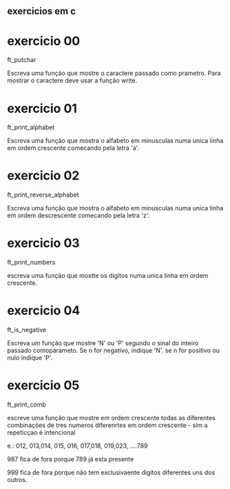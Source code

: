 ## exercicios em c

# exercicio 00

ft_putchar

Escreva uma função que mostre o caractere passado como prametro.
Para mostrar o caractere deve usar a função write.

# exercicio 01

ft_print_alphabet

Escreva uma função que mostra o alfabeto em minusculas numa unica linha
em ordem crescente comecando pela letra 'a'.

# exercicio 02

ft_print_reverse_alphabet

Escreva uma função que mostra o alfabeto em minusculas numa unica linha
em ordem descrescente comecando pela letra 'z'.

# exercicio 03

ft_print_numbers

escreva uma função que mostte os digitos numa unica linha em ordem crescente.

# exercicio 04

ft_is_negative

Escreva um função que mostre 'N' ou 'P' segundo o sinal do inteiro passado comoparameto. Se n for negativo, indique  'N'. se n for positivo ou nulo indique  'P'.

# exercicio 05

ft_print_comb

escreve uma função que mostre em ordem crescente todas as diferentes combinações de tres numeros diferenrtes em ordem crescente - sim a repeticçao é intencional

e.: 012, 013,014, 015, 016, 017,018, 019,023, ....789

987 fica de fora porque 789 já esta presente

999 fica de fora porque não tem exclusivaente digitos diferentes uns dos outros.
